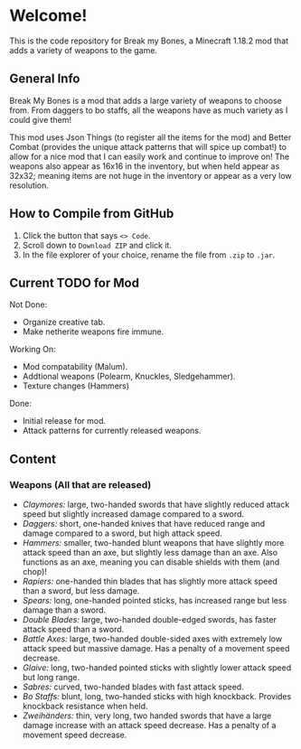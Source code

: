# Welcome!
This is the code repository for Break my Bones, a Minecraft 1.18.2 mod that adds a variety of weapons to the game.

## General Info
Break My Bones is a mod that adds a large variety of weapons to choose from. From daggers to bo staffs, all the weapons have as much variety as I could give them!

This mod uses Json Things (to register all the items for the mod) and Better Combat (provides the unique attack patterns that will spice up combat!) to allow for a nice mod that I can easily work and continue to improve on! The weapons also appear as 16x16 in the inventory, but when held appear as 32x32; meaning items are not huge in the inventory or appear as a very low resolution.

## How to Compile from GitHub
1. Click the button that says `<> Code`.
2. Scroll down to `Download ZIP` and click it.
3. In the file explorer of your choice, rename the file from `.zip` to `.jar`.

## Current TODO for Mod
Not Done:
- Organize creative tab.
- Make netherite weapons fire immune.

Working On:
- Mod compatability (Malum).
- Addtional weapons (Polearm, Knuckles, Sledgehammer).
- Texture changes (Hammers)

Done:
- Initial release for mod.
- Attack patterns for currently released weapons.

## Content
### Weapons (All that are released)
- *Claymores:* large, two-handed swords that have slightly reduced attack speed but slightly increased damage compared to a sword.
- *Daggers:* short, one-handed knives that have reduced range and damage compared to a sword, but high attack speed.
- *Hammers:* smaller, two-handed blunt weapons that have slightly more attack speed than an axe, but slightly less damage than an axe. Also functions as an axe, meaning you can disable shields with them (and chop)!
- *Rapiers:* one-handed thin blades that has slightly more attack speed than a sword, but less damage.
- *Spears:* long, one-handed pointed sticks, has increased range but less damage than a sword.
- *Double Blades:* large, two-handed double-edged swords, has faster attack speed than a sword.
- *Battle Axes:* large, two-handed double-sided axes with extremely low attack speed but massive damage. Has a penalty of a movement speed decrease.
- *Glaive:* long, two-handed pointed sticks with slightly lower attack speed but long range.
- *Sabres:* curved, two-handed blades with fast attack speed.
- *Bo Staffs:* blunt, long, two-handed sticks with high knockback. Provides knockback resistance when held.
- *Zweihänders:* thin, very long, two handed swords that have a large damage increase with an attack speed decrease. Has a penalty of a movement speed decrease.

